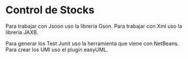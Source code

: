 # Control de Stocks

Para trabajar con Jsoon uso la librería Gson.
Para trabajar con Xml uso la librería JAXB.

Para generar los Test Junit uso la herramienta que viene con NetBeans.
Para crear los UMl uso el plugin easyUML.